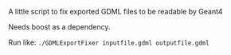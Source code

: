 A little script to fix exported GDML files to be readable by Geant4

Needs boost as a dependency.

Run like: `./GDMLExportFixer inputfile.gdml outputfile.gdml`